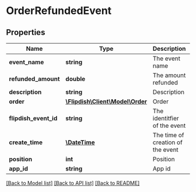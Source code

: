 # OrderRefundedEvent

## Properties
Name | Type | Description | Notes
------------ | ------------- | ------------- | -------------
**event_name** | **string** | The event name | [optional] 
**refunded_amount** | **double** | The amount refunded | [optional] 
**description** | **string** | Description | [optional] 
**order** | [**\Flipdish\Client\Model\Order**](Order.md) | Order | [optional] 
**flipdish_event_id** | **string** | The identitfier of the event | [optional] 
**create_time** | [**\DateTime**](\DateTime.md) | The time of creation of the event | [optional] 
**position** | **int** | Position | [optional] 
**app_id** | **string** | App id | [optional] 

[[Back to Model list]](../README.md#documentation-for-models) [[Back to API list]](../README.md#documentation-for-api-endpoints) [[Back to README]](../README.md)



